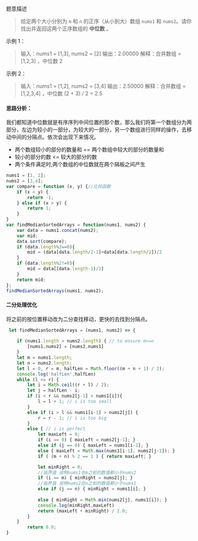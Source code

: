 题意描述

> 给定两个大小分别为 `m` 和 `n` 的正序（从小到大）数组 `nums1` 和 `nums2`。请你找出并返回这两个正序数组的 **中位数** 。

示例 1：

> 输入：nums1 = [1,3], nums2 = [2]
> 输出：2.00000
> 解释：合并数组 = [1,2,3] ，中位数 2

示例 2：

> 输入：nums1 = [1,2], nums2 = [3,4]
> 输出：2.50000
> 解释：合并数组 = [1,2,3,4] ，中位数 (2 + 3) / 2 = 2.5

 

#### 思路分析：

我们都知道中位数就是有序序列中间位置的那个数，那么我们将第一个数组分为两部分，左边为较小的一部分，为较大的一部分，另一个数组进行同样的操作，去移动中间的分隔点。依次会出现下来情况。

- 两个数组较小的部分的数量和 == 两个数组中较大的部分的数量和
- 较小的部分的数 <= 较大的部分的数
- 两个条件满足时,两个数组的中位数就在两个隔板之间产生

```js
nums1 = [1, 2];
nums2 = [3,4];
var compare = function (x, y) {//比较函数
    if (x < y) {
        return -1;
    } else if (x > y) {
        return 1;
    }
}
var findMedianSortedArrays = function(nums1, nums2) {
    var data = nums1.concat(nums2);
    var mid; 
    data.sort(compare); 
    if (data.length%2==0){
        mid = (data[data.length/2-1]+data[data.length/2])/2
    }
    if (data.length%2!=0){
        mid = data[(data.length-1)/2]
    }
    return mid;
};
findMedianSortedArrays(nums1, nums2);
```

#### 二分处理优化

将之前的按位置移动改为二分查找移动，更快的去找到分隔点。

```js
 let findMedianSortedArrays = (nums1, nums2) => {
    
    if (nums1.length > nums2.length) { // to ensure m<=n
        [nums1,nums2] = [nums2,nums1]
    }
    let m = nums1.length;
    let n = nums2.length;
    let l = 0, r = m, halfLen = Math.floor((m + n + 1) / 2);
    console.log('halfLen',halfLen)
    while (l <= r) {
        let i = Math.ceil((r + l) / 2);
        let j = halfLen - i;
        if (i < r && nums2[j-1] > nums1[i]){
            l = l + 1; // i is too small
        }
        else if (i > l && nums1[i-1] > nums2[j]) {
            r = r - 1; // i is too big
        }
        else { // i is perfect
            let maxLeft = 0;
            if (i == 0) { maxLeft = nums2[j-1]; }
            else if (j == 0) { maxLeft = nums1[i-1]; }
            else { maxLeft = Math.max(nums1[i-1], nums2[j-1]); }
            if ( (m + n) % 2 == 1 ) { return maxLeft; }

            let minRight = 0;
            //临界值 说明nums1在m之前的数值都小于nums2
            if (i == m) { minRight = nums2[j]; }
            //临界值 说明nums2在n之前的数值都小于nums1
            else if (j == n) { minRight = nums1[i]; }
            
            else { minRight = Math.min(nums2[j], nums1[i]); }
            console.log(minRight,maxLeft)
            return (maxLeft + minRight) / 2.0;
        }
    }
        return 0.0; 
}
```



